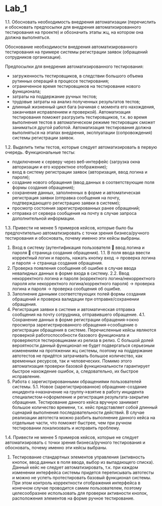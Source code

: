 # Lab_1
1.1.	Обосновать необходимость внедрения автоматизации (перечислить и обосновать предпосылки для внедрения автоматизированного тестирования на проекте) и обозначить этапы жц, на котором она должна выполняться. 

Обоснование необходимости внедрения автоматизированного тестирования на примере системы регистрации заявок (обращений сотрудников организации). 

Предпосылки для внедрения автоматизированного тестирования:
- загруженность тестировщиков, в следствии большого объема рутинных операций в процессе тестирования;
- ограниченное время тестировщиков на тестирование нового функционала;
- затраты на поддержание ручных тестов;
- трудовые затраты на анализ полученных результатов тестов;
- длинный жизненный цикл бага (начиная с момента его нахождения, заканчивая исправлением и проверкой).
Автоматизация тестирования поможет разгрузить тестировщиков, т.к. во время выполнения тестов в автоматическом режиме тестировщик сможет заниматься другой работой.
Автоматизация тестирования должна выполняться на этапах внедрения, эксплуатации (сопровождения) системы регистрации заявок.

1.2.	Выделить типы тестов, которые следует автоматизировать в первую очередь.
Функциональные тесты:
- подключение к серверу через веб-интерфейс (загрузка окна авторизации и его корректное отображение);
- вход в систему регистрации заявок (авторизация, ввод логина и пароля);
- создание нового обращения (ввод данных в соответствующие поля формы создания обращения);
- сохранение данных, заполненных в форме и автоматическая регистрация заявки (отправка сообщения на почту, подтверждающего регистрацию заявки в системе);
- просмотр состояния зарегистрированных ранее обращений;
- отправка от сервера сообщения на почту в случае запроса дополнительной информации.

1.3.	Привести не менее 5 примеров кейсов, которые было бы предпочтительно автоматизировать с точки зрения бизнеса/ручного тестирования и обосновать, почему именно эти кейсы выбраны.

1.	Вход в систему (аутентификация пользователя  ввод логина и пароля  страница создания обращения). 
1.1.	В поля ввода ввести корректный логин и пароль, нажать кнопку вход -> проверка логина и пароля -> страница создания обращения.
2.	Проверка появления сообщения об ошибке в случае ввода невалидных данных в форме входа в систему.
2.2.	Ввод некорректного логина и пароля (корректного логина/некорректного пароля или некорректного логина/корректного пароля) -> проверка логина и пароля -> проверка сообщения об ошибке.
3.	Заполнение данными соответствующих полей формы создания обращений и проверка валидации при отправке/сохранении обращения. 
4.	Регистрация заявки в системе и автоматическая отправка сообщения на почту сотрудника, отправившего обращение. 
4.1.	Сохранение данных в форме регистрации обращения->окно просмотра зарегистрированного обращения->сообщение о регистрации обращения в системе.
Перечисленные кейсы являются проверкой работоспособности базового функционала и проверяются тестировщиками из релиза в релиз. С большой долей вероятности данный функционал не будет подвергаться серьезным изменениям на протяжении жц системы, поэтому на поддержание автотестов не придётся затрачивать большое количество, как временных ресурсов, так и человеческих. Помимо этого автоматизация проверки базовой функциональности гарантирует быстрое нахождение ошибок, а, следовательно, их быстрое исправление.
5.	Работа с зарегистрированными обращениями пользователей системы.
5.1.	Новое (зарегистрированное) обращение-создание инцидента->назначение на группу->взятие в работу инцидента специалистом->оформление и регистрация результата-закрытие обращения.
Тестирование данного кейса вручную занимает большое количество времени, т.к. кейс представляет собой длинный сценарий выполнения последовательности действий. В случае реализации автотеста можно разбить выполнение данного кейса на отдельные части, что поможет быстрее, чем при ручном тестировании локализовать и исправить проблему.

1.4.	Привести не менее 5 примеров кейсов, которые не следует автоматизировать с точки зрения бизнеса/ручного тестирования и обосновать, почему именно эти кейсы выбраны.
1.	Тестирование стандартных элементов управления (активность кнопок, ввод данных в поля ввода, выбор из выпадающего списка).
Данный кейс не следует автоматизировать, т.к. при каждом изменении интерфейса системы придется переписывать автотесты и можно не успеть протестировать базовый функционал системы. При этом контроль корректности отображения интерфейса в конечном случае проводится самим пользователем, поэтому целесообразнее использовать для проверки активности кнопок, расположения элементов на форме ручное тестирование.
